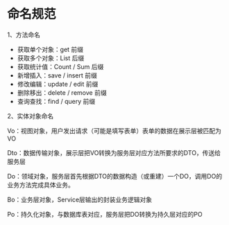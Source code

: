 # 命名规范

1、方法命名

* 获取单个对象：get 前缀
* 获取多个对象：List 后缀
* 获取统计值：Count / Sum 后缀
* 新增插入：save / insert 前缀
* 修改编辑：update /  edit 前缀
* 删除移出：delete / remove 前缀
* 查询查找：find / query  前缀

2、实体对象命名

Vo：视图对象，用户发出请求（可能是填写表单）表单的数据在展示层被匹配为VO

Dto：数据传输对象，展示层把VO转换为服务层对应方法所要求的DTO，传送给服务层

Do：领域对象，服务层首先根据DTO的数据构造（或重建）一个DO，调用DO的业务方法完成具体业务。

Bo：业务层对象，Service层输出的封装业务逻辑对象

Po：持久化对象，与数据库表对应，服务层把DO转换为持久层对应的PO



